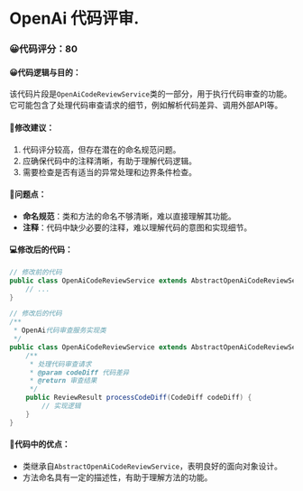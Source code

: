 # OpenAi 代码评审.
### 😀代码评分：80
#### 😀代码逻辑与目的：
该代码片段是`OpenAiCodeReviewService`类的一部分，用于执行代码审查的功能。它可能包含了处理代码审查请求的细节，例如解析代码差异、调用外部API等。

#### 🎯修改建议：
1. 代码评分较高，但存在潜在的命名规范问题。
2. 应确保代码中的注释清晰，有助于理解代码逻辑。
3. 需要检查是否有适当的异常处理和边界条件检查。

#### 🤔问题点：
- **命名规范**：类和方法的命名不够清晰，难以直接理解其功能。
- **注释**：代码中缺少必要的注释，难以理解代码的意图和实现细节。

#### 💻修改后的代码：
```java
// 修改前的代码
public class OpenAiCodeReviewService extends AbstractOpenAiCodeReviewService {
    // ...
}

// 修改后的代码
/**
 * OpenAi代码审查服务实现类
 */
public class OpenAiCodeReviewService extends AbstractOpenAiCodeReviewService {
    /**
     * 处理代码审查请求
     * @param codeDiff 代码差异
     * @return 审查结果
     */
    public ReviewResult processCodeDiff(CodeDiff codeDiff) {
        // 实现逻辑
    }
}
```

#### 🌟代码中的优点：
- 类继承自`AbstractOpenAiCodeReviewService`，表明良好的面向对象设计。
- 方法命名具有一定的描述性，有助于理解方法的功能。